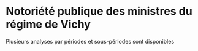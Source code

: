 # Notoriété publique des ministres du régime de Vichy
Plusieurs analyses par périodes et sous-périodes sont disponibles
